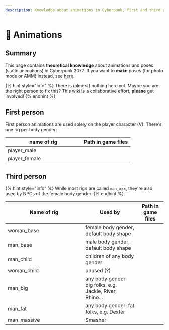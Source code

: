 ```yaml
---
description: Knowledge about animations in Cyberpunk, first and third person
---
```


# 👤 Animations

## Summary

This page contains t**heoretical knowledge** about animations and poses (static animations) in Cyberpunk 2077.  If you want to **make** poses (for photo mode or AMM) instead, see [here](modding-guides/animations/).

{% hint style="info" %}
There is (almost) nothing here yet. Maybe you are the right person to fix this? This wiki is a collaborative effort, **please** get involved!
{% endhint %}

## First person

First person animations are used solely on the player character (V). There's one rig per body gender:

<table><thead><tr><th width="226">name of rig</th><th>Path in game files</th></tr></thead><tbody><tr><td>player_male</td><td></td></tr><tr><td>player_female</td><td></td></tr></tbody></table>

## Third person

{% hint style="info" %}
While most rigs are called `man_xxx`, they're also used by NPCs of the female body gender.
{% endhint %}

<table><thead><tr><th width="230.33333333333331">Name of rig</th><th>Used by</th><th>Path in game files</th></tr></thead><tbody><tr><td>woman_base</td><td>female body gender, default body shape</td><td></td></tr><tr><td>man_base</td><td>male body gender, default body shape</td><td></td></tr><tr><td>man_child</td><td>children of any body gender </td><td></td></tr><tr><td>woman_child</td><td>unused (?)</td><td></td></tr><tr><td>man_big</td><td>any body gender: big folks, e.g. Jackie, River, Rhino…</td><td></td></tr><tr><td>man_fat</td><td>any body gender: fat folks, e.g. Dexter</td><td></td></tr><tr><td>man_massive</td><td>Smasher</td><td></td></tr></tbody></table>

